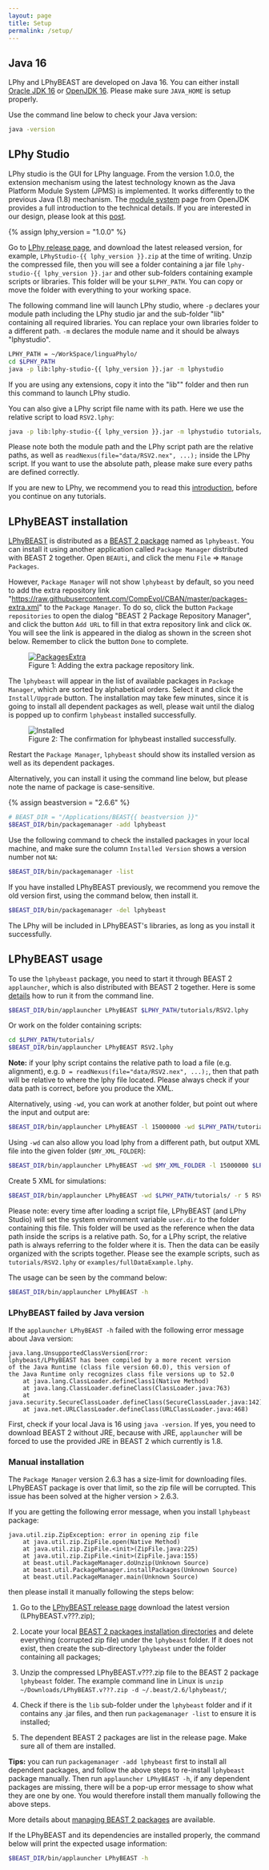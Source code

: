 ```yaml
---
layout: page
title: Setup
permalink: /setup/
---
```


## Java 16

LPhy and LPhyBEAST are developed on Java 16. 
You can either install [Oracle JDK 16](https://www.oracle.com/java/technologies/javase-jdk16-downloads.html) 
or [OpenJDK 16](https://jdk.java.net/16/). Please make sure `JAVA_HOME` is setup properly.

Use the command line below to check your Java version:

```bash
java -version
```

## LPhy Studio

LPhy studio is the GUI for LPhy language. 
From the version 1.0.0, the extension mechanism using the latest technology 
known as the Java Platform Module System (JPMS) is implemented. 
It works differently to the previous Java (1.8) mechanism. 
The [module system](https://openjdk.java.net/jeps/261) page from OpenJDK 
provides a full introduction to the technical details.
If you are interested in our design, please look at this [post](https://linguaphylo.github.io/programming/2021/07/19/lphy-extension.html).

{% assign lphy_version = "1.0.0" %}

Go to [LPhy release page](https://github.com/LinguaPhylo/linguaPhylo/releases), 
and download the latest released version, for example, 
`LPhyStudio-{{ lphy_version }}.zip` at the time of writing. 
Unzip the compressed file, then you will see a folder containing
a jar file `lphy-studio-{{ lphy_version }}.jar` and other sub-folders
containing example scripts or libraries. 
This folder will be your `$LPHY_PATH`.
You can copy or move the folder with everything to your working space.

The following command line will launch LPhy studio,
where `-p` declares your module path including the LPhy studio jar 
and the sub-folder "lib" containing all required libraries. 
You can replace your own libraries folder to a different path. 
`-m` declares the module name and it should be always "lphystudio".

```bash
LPHY_PATH = ~/WorkSpace/linguaPhylo/
cd $LPHY_PATH
java -p lib:lphy-studio-{{ lphy_version }}.jar -m lphystudio
```

If you are using any extensions, copy it into the "lib"" folder 
and then run this command to launch LPhy studio.

You can also give a LPhy script file name with its path. 
Here we use the relative script to load `RSV2.lphy`:

```bash
java -p lib:lphy-studio-{{ lphy_version }}.jar -m lphystudio tutorials/RSV2.lphy
```

Please note both the module path and the LPhy script path are the relative paths,
as well as `readNexus(file="data/RSV2.nex", ...);` inside the LPhy script.
If you want to use the absolute path, please make sure every paths are defined correctly. 

If you are new to LPhy, we recommend you to read this 
[introduction](https://linguaphylo.github.io/about/),
before you continue on any tutorials. 


## LPhyBEAST installation

[LPhyBEAST](https://github.com/LinguaPhylo/LPhyBeast/releases) is distributed
as a [BEAST 2 package](https://www.beast2.org/managing-packages/) named as `lphybeast`.
You can install it using another application called `Package Manager` distributed
with BEAST 2 together.
Open `BEAUti`, and click the menu `File` => `Manage Packages`. 

However, `Package Manager` will not show `lphybeast` by default, so you need to
add the extra repository link "https://raw.githubusercontent.com/CompEvol/CBAN/master/packages-extra.xml"
to the `Package Manager`.
To do so, click the button `Package repositories` to open the dialog 
"BEAST 2 Package Repository Manager", and click the button `Add URL` to fill in
that extra repository link and click `OK`.
You will see the link is appeared in the dialog as shown in the screen shot below.
Remember to click the button `Done` to complete.

<figure class="image">
  <a href="/images/PackagesExtra.png">
    <img src="/images/PackagesExtra.png" alt="PackagesExtra">
  </a>
  <figcaption>Figure 1: Adding the extra package repository link.</figcaption>
</figure>

The `lphybeast` will appear in the list of available packages in `Package Manager`,
which are sorted by alphabetical orders. 
Select it and click the `Install/Upgrade` button. 
The installation may take few minutes, since it is going to install all dependent packages as well, 
please wait until the dialog is popped up to confirm `lphybeast` installed successfully.

<figure class="image">
  <img src="/images/Installed.png" alt="Installed">
  <figcaption>Figure 2: The confirmation for lphybeast installed successfully.</figcaption>
</figure>
 
Restart the `Package Manager`, `lphybeast` should show its installed version
as well as its dependent packages. 

Alternatively, you can install it using the command line below, 
but please note the name of package is case-sensitive.

{% assign beastversion = "2.6.6" %}

```bash
# BEAST_DIR = "/Applications/BEAST{{ beastversion }}"
$BEAST_DIR/bin/packagemanager -add lphybeast 
```

Use the following command to check the installed packages in your local machine, 
and make sure the column `Installed Version` shows a version number not `NA`:

```bash
$BEAST_DIR/bin/packagemanager -list 
```

If you have installed LPhyBEAST previously, we recommend you remove the old version first,
using the command below, then install it.

```bash
$BEAST_DIR/bin/packagemanager -del lphybeast 
```

The LPhy will be included in LPhyBEAST's libraries, as long as you install it successfully. 

## LPhyBEAST usage

To use the `lphybeast` package, you need to start it through BEAST 2 `applauncher`,
which is also distributed with BEAST 2 together.
Here is some [details](https://www.beast2.org/2019/09/26/command-line-tricks.html)
how to run it from the command line.

```bash
$BEAST_DIR/bin/applauncher LPhyBEAST $LPHY_PATH/tutorials/RSV2.lphy
```

Or work on the folder containing scripts:

```bash
cd $LPHY_PATH/tutorials/
$BEAST_DIR/bin/applauncher LPhyBEAST RSV2.lphy
```

**Note:** if your lphy script contains the relative path to load a file (e.g. alignment), 
e.g. `D = readNexus(file="data/RSV2.nex", ...);`, then that path will be relative to where the lphy file located. 
Please always check if your data path is correct, before you produce the XML.   
  

Alternatively, using `-wd`, you can work at another folder, but point out where the input and output are:

```bash
$BEAST_DIR/bin/applauncher LPhyBEAST -l 15000000 -wd $LPHY_PATH/tutorials/ -o RSV2long.xml RSV2.lphy
```

Using `-wd` can also allow you load lphy from a different path, 
but output XML file into the given folder (`$MY_XML_FOLDER`):

```bash
$BEAST_DIR/bin/applauncher LPhyBEAST -wd $MY_XML_FOLDER -l 15000000 $LPHY_PATH/tutorials/RSV2.lphy
```

Create 5 XML for simulations:
```bash
$BEAST_DIR/bin/applauncher LPhyBEAST -wd $LPHY_PATH/tutorials/ -r 5 RSV2.lphy
```

Please note: every time after loading a script file, LPhyBEAST (and LPhy Studio) will set the system environment variable `user.dir` to the folder containing this file. This folder will be used as the reference when the data path inside the scrips is a relative path. So, for a LPhy script, the relative path is always referring to the folder where it is. Then the data can be easily organized with the scripts together.
Please see the example scripts, such as `tutorials/RSV2.lphy` or `examples/fullDataExample.lphy`.

The usage can be seen by the command below:

```bash
$BEAST_DIR/bin/applauncher LPhyBEAST -h
```


### LPhyBEAST failed by Java version

If the `applauncher LPhyBEAST -h` failed with the following error message about Java version:

```
java.lang.UnsupportedClassVersionError: 
lphybeast/LPhyBEAST has been compiled by a more recent version 
of the Java Runtime (class file version 60.0), this version of 
the Java Runtime only recognizes class file versions up to 52.0
	at java.lang.ClassLoader.defineClass1(Native Method)
	at java.lang.ClassLoader.defineClass(ClassLoader.java:763)
	at java.security.SecureClassLoader.defineClass(SecureClassLoader.java:142)
	at java.net.URLClassLoader.defineClass(URLClassLoader.java:468)
```

First, check if your local Java is 16 using `java -version`. 
If yes, you need to download BEAST 2 without JRE, because with JRE, 
`applauncher` will be forced to use the provided JRE in BEAST 2 which currently is 1.8.



### Manual installation

The `Package Manager` version 2.6.3 has a size-limit for downloading files. 
LPhyBEAST package is over that limit, so the zip file will be corrupted.
This issue has been solved at the higher version > 2.6.3.

If you are getting the following error message, when you install `lphybeast` package:

```
java.util.zip.ZipException: error in opening zip file
	at java.util.zip.ZipFile.open(Native Method)
	at java.util.zip.ZipFile.<init>(ZipFile.java:225)
	at java.util.zip.ZipFile.<init>(ZipFile.java:155)
	at beast.util.PackageManager.doUnzip(Unknown Source)
	at beast.util.PackageManager.installPackages(Unknown Source)
	at beast.util.PackageManager.main(Unknown Source)
```

then please install it manually following the steps below:

1. Go to the [LPhyBEAST release page](https://github.com/LinguaPhylo/LPhyBeast/releases)
download the latest version (LPhyBEAST.v???.zip);

2. Locate your local [BEAST 2 packages installation directories](https://www.beast2.org/managing-packages/) 
and delete everything (corrupted zip file) under the `lphybeast` folder.
If it does not exist, then create the sub-directory `lphybeast` under the folder containing all packages;

3. Unzip the compressed LPhyBEAST.v???.zip file to the BEAST 2 package `lphybeast` folder. 
The example command line in Linux is 
`unzip  ~/Downloads/LPhyBEAST.v???.zip -d ~/.beast/2.6/lphybeast/`;

4. Check if there is the `lib` sub-folder under the `lphybeast` folder and if it contains any .jar files, 
and then run `packagemanager -list` to ensure it is installed;

5. The dependent BEAST 2 packages are list in the release page. Make sure all of them are installed. 

__Tips:__ you can run `packagemanager -add lphybeast` first to install all dependent packages, 
and follow the above steps to re-install `lphybeast` package manually.
Then run `applauncher LPhyBEAST -h`, if any dependent packages are missing, there will be a pop-up error message to show what they are one by one. You would therefore install them manually following the above steps.


More details about [managing BEAST 2 packages](https://www.beast2.org/managing-packages/) are available.

If the LPhyBEAST and its dependencies are installed properly, the command below will print the expected usage information: 

```bash
$BEAST_DIR/bin/applauncher LPhyBEAST -h
```